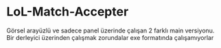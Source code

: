 # LoL-Match-Accepter
Görsel arayüzlü ve sadece panel üzerinde çalışan 2 farklı main versiyonu. Bir derleyici üzerinden çalışmak zorundalar exe formatında çalışamıyorlar

